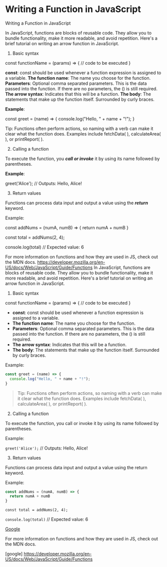 # Writing a Function in JavaScript

Writing a Function in JavaScript

In JavaScript, functions are blocks of reusable code. They allow you to bundle functionality, make it more readable, and avoid repetition. Here's a brief tutorial on writing an arrow function in JavaScript.

1. Basic syntax

const functionName = (params) => {
  // code to be executed
}

**const**: const should be used whenever a function expression is assigned to a variable.
**The function name**: The name you choose for the function.
**Parameters**: Optional comma separated parameters. This is the data passed into the function. If there are no parameters, the () is still required.
**The arrow syntax**: Indicates that this will be a function.
**The body**: The statements that make up the function itself. Surrounded by curly braces.

**Example**:

const greet = (name) => {
  console.log("Hello, " + name + "!");
}

Tip: Functions often perform actions, so naming with a verb can make it clear what the function does. Examples include fetchData( ), calculateArea( ), or printReport( ). 

2. Calling a function

To execute the function, you ***call or invoke*** it by using its name followed by parentheses.

**Example**:

greet('Alice'); // Outputs: Hello, Alice!

3. Return values

Functions can process data input and output a value using the ***return*** keyword.

Example: 

const addNums = (numA, numB) => {
  return numA + numB
}

const total = addNums(2, 4);

console.log(total) // Expected value: 6

For more information on functions and how they are used in JS, check out the MDN docs. 
https://developer.mozilla.org/en-US/docs/Web/JavaScript/Guide/Functions
In JavaScript, functions are blocks of reusable code. They allow you to bundle functionality, make it more readable, and avoid repetition. Here's a brief tutorial on writing an arrow function in JavaScript.

1. Basic syntax

const functionName = (params) => {
  // code to be executed
}

+ **const**: const should be used whenever a function expression is assigned to a variable.
+ **The function name**: The name you choose for the function.
+ **Parameters**: Optional comma separated parameters. This is the data passed into the function. If there are no parameters, the () is still required.
+ **The arrow syntax**: Indicates that this will be a function.
+ **The body**: The statements that make up the function itself. Surrounded by curly braces.

Example:

```javascript
const greet = (name) => {
  console.log("Hello, " + name + "!");
}
```

> Tip: Functions often perform actions, so naming with a verb can make it clear what the function does. Examples include fetchData( ), calculateArea( ), or printReport( ). 

2. Calling a function

To execute the function, you call or invoke it by using its name followed by parentheses.

Example:

`greet('Alice');` // Outputs: Hello, Alice!

3. Return values

Functions can process data input and output a value using the return keyword.

Example: 

```Javascript
const addNums = (numA, numB) => {
  return numA + numB
}
```

```const total = addNums(2, 4);```

`console.log(total)` // Expected value: 6

[Google](https://www.google.com)

<!-- This is [a reference][example]. -->

[example]: http://www.example.com/



For more information on functions and how they are used in JS, check out the MDN docs. 


[google] https://developer.mozilla.org/en-US/docs/Web/JavaScript/Guide/Functions
